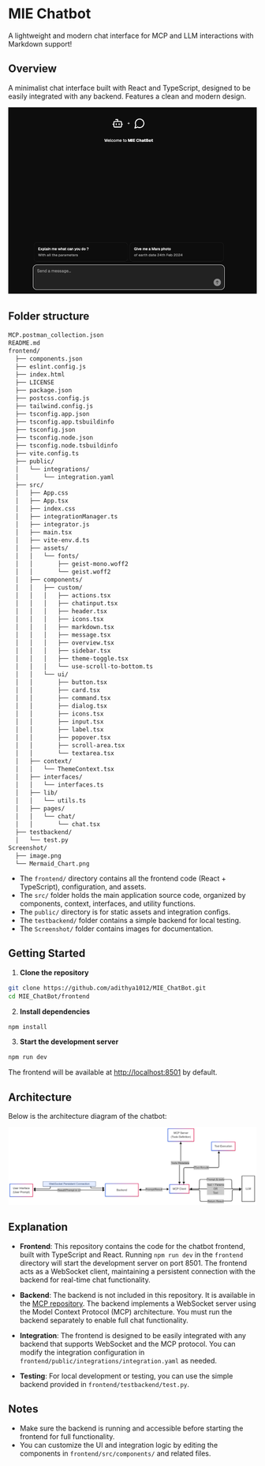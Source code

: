 # MIE Chatbot

A lightweight and modern chat interface for MCP and LLM interactions with Markdown support!

## Overview

A minimalist chat interface built with React and TypeScript, designed to be easily integrated with any backend. Features a clean and modern design.

![Demo](Screenshot/image.png)

## Folder structure

```
MCP.postman_collection.json
README.md
frontend/
  ├── components.json
  ├── eslint.config.js
  ├── index.html
  ├── LICENSE
  ├── package.json
  ├── postcss.config.js
  ├── tailwind.config.js
  ├── tsconfig.app.json
  ├── tsconfig.app.tsbuildinfo
  ├── tsconfig.json
  ├── tsconfig.node.json
  ├── tsconfig.node.tsbuildinfo
  ├── vite.config.ts
  ├── public/
  │   └── integrations/
  │       └── integration.yaml
  ├── src/
  │   ├── App.css
  │   ├── App.tsx
  │   ├── index.css
  │   ├── integrationManager.ts
  │   ├── integrator.js
  │   ├── main.tsx
  │   ├── vite-env.d.ts
  │   ├── assets/
  │   │   └── fonts/
  │   │       ├── geist-mono.woff2
  │   │       └── geist.woff2
  │   ├── components/
  │   │   ├── custom/
  │   │   │   ├── actions.tsx
  │   │   │   ├── chatinput.tsx
  │   │   │   ├── header.tsx
  │   │   │   ├── icons.tsx
  │   │   │   ├── markdown.tsx
  │   │   │   ├── message.tsx
  │   │   │   ├── overview.tsx
  │   │   │   ├── sidebar.tsx
  │   │   │   ├── theme-toggle.tsx
  │   │   │   └── use-scroll-to-bottom.ts
  │   │   └── ui/
  │   │       ├── button.tsx
  │   │       ├── card.tsx
  │   │       ├── command.tsx
  │   │       ├── dialog.tsx
  │   │       ├── icons.tsx
  │   │       ├── input.tsx
  │   │       ├── label.tsx
  │   │       ├── popover.tsx
  │   │       ├── scroll-area.tsx
  │   │       └── textarea.tsx
  │   ├── context/
  │   │   └── ThemeContext.tsx
  │   ├── interfaces/
  │   │   └── interfaces.ts
  │   ├── lib/
  │   │   └── utils.ts
  │   ├── pages/
  │   │   └── chat/
  │   │       └── chat.tsx
  ├── testbackend/
  │   └── test.py
Screenshot/
  ├── image.png
  └── Mermaid_Chart.png
```

- The `frontend/` directory contains all the frontend code (React + TypeScript), configuration, and assets.
- The `src/` folder holds the main application source code, organized by components, context, interfaces, and utility functions.
- The `public/` directory is for static assets and integration configs.
- The `testbackend/` folder contains a simple backend for local testing.
- The `Screenshot/` folder contains images for documentation.

## Getting Started

1. **Clone the repository**

```bash
git clone https://github.com/adithya1012/MIE_ChatBot.git
cd MIE_ChatBot/frontend
```

2. **Install dependencies**

```bash
npm install
```

3. **Start the development server**

```bash
npm run dev
```

The frontend will be available at [http://localhost:8501](http://localhost:8501) by default.

## Architecture

Below is the architecture diagram of the chatbot:

![Mermaid Diagram](Screenshot/Mermaid_Chart.png)

## Explanation

- **Frontend**: This repository contains the code for the chatbot frontend, built with TypeScript and React. Running `npm run dev` in the `frontend` directory will start the development server on port 8501. The frontend acts as a WebSocket client, maintaining a persistent connection with the backend for real-time chat functionality.

- **Backend**: The backend is not included in this repository. It is available in the [MCP repository](https://github.com/adithya1012/MCP). The backend implements a WebSocket server using the Model Context Protocol (MCP) architecture. You must run the backend separately to enable full chat functionality.

- **Integration**: The frontend is designed to be easily integrated with any backend that supports WebSocket and the MCP protocol. You can modify the integration configuration in `frontend/public/integrations/integration.yaml` as needed.

- **Testing**: For local development or testing, you can use the simple backend provided in `frontend/testbackend/test.py`.

## Notes

- Make sure the backend is running and accessible before starting the frontend for full functionality.
- You can customize the UI and integration logic by editing the components in `frontend/src/components/` and related files.
